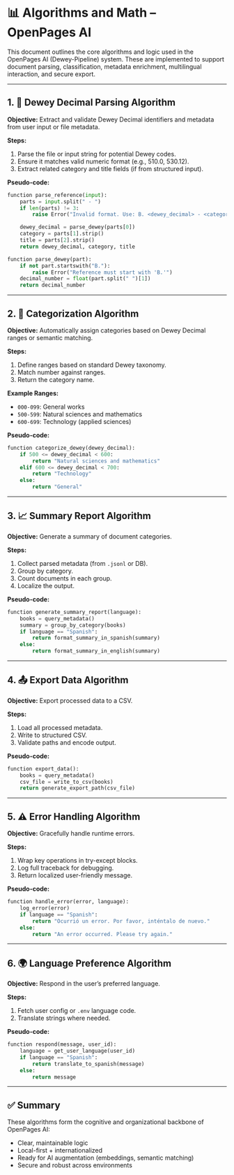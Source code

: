 # 📊 Algorithms and Math – OpenPages AI

This document outlines the core algorithms and logic used in the OpenPages AI (Dewey-Pipeline) system. These are implemented to support document parsing, classification, metadata enrichment, multilingual interaction, and secure export.

---

## 1. 📘 Dewey Decimal Parsing Algorithm
**Objective:** Extract and validate Dewey Decimal identifiers and metadata from user input or file metadata.

**Steps:**
1. Parse the file or input string for potential Dewey codes.
2. Ensure it matches valid numeric format (e.g., 510.0, 530.12).
3. Extract related category and title fields (if from structured input).

**Pseudo-code:**
```python
function parse_reference(input):
    parts = input.split(" - ")
    if len(parts) != 3:
        raise Error("Invalid format. Use: B. <dewey_decimal> - <category> - <title>")

    dewey_decimal = parse_dewey(parts[0])
    category = parts[1].strip()
    title = parts[2].strip()
    return dewey_decimal, category, title

function parse_dewey(part):
    if not part.startswith("B."):
        raise Error("Reference must start with 'B.'")
    decimal_number = float(part.split(" ")[1])
    return decimal_number
```

---

## 2. 🧠 Categorization Algorithm
**Objective:** Automatically assign categories based on Dewey Decimal ranges or semantic matching.

**Steps:**
1. Define ranges based on standard Dewey taxonomy.
2. Match number against ranges.
3. Return the category name.

**Example Ranges:**
- `000-099`: General works
- `500-599`: Natural sciences and mathematics
- `600-699`: Technology (applied sciences)

**Pseudo-code:**
```python
function categorize_dewey(dewey_decimal):
    if 500 <= dewey_decimal < 600:
        return "Natural sciences and mathematics"
    elif 600 <= dewey_decimal < 700:
        return "Technology"
    else:
        return "General"
```

---

## 3. 📈 Summary Report Algorithm
**Objective:** Generate a summary of document categories.

**Steps:**
1. Collect parsed metadata (from `.jsonl` or DB).
2. Group by category.
3. Count documents in each group.
4. Localize the output.

**Pseudo-code:**
```python
function generate_summary_report(language):
    books = query_metadata()
    summary = group_by_category(books)
    if language == "Spanish":
        return format_summary_in_spanish(summary)
    else:
        return format_summary_in_english(summary)
```

---

## 4. 📤 Export Data Algorithm
**Objective:** Export processed data to a CSV.

**Steps:**
1. Load all processed metadata.
2. Write to structured CSV.
3. Validate paths and encode output.

**Pseudo-code:**
```python
function export_data():
    books = query_metadata()
    csv_file = write_to_csv(books)
    return generate_export_path(csv_file)
```

---

## 5. ⚠️ Error Handling Algorithm
**Objective:** Gracefully handle runtime errors.

**Steps:**
1. Wrap key operations in try-except blocks.
2. Log full traceback for debugging.
3. Return localized user-friendly message.

**Pseudo-code:**
```python
function handle_error(error, language):
    log_error(error)
    if language == "Spanish":
        return "Ocurrió un error. Por favor, inténtalo de nuevo."
    else:
        return "An error occurred. Please try again."
```

---

## 6. 🌍 Language Preference Algorithm
**Objective:** Respond in the user’s preferred language.

**Steps:**
1. Fetch user config or `.env` language code.
2. Translate strings where needed.

**Pseudo-code:**
```python
function respond(message, user_id):
    language = get_user_language(user_id)
    if language == "Spanish":
        return translate_to_spanish(message)
    else:
        return message
```

---

## ✅ Summary
These algorithms form the cognitive and organizational backbone of OpenPages AI:
- Clear, maintainable logic
- Local-first + internationalized
- Ready for AI augmentation (embeddings, semantic matching)
- Secure and robust across environments

